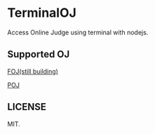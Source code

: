 # TerminalOJ
Access Online Judge using terminal with nodejs.

## Supported OJ
[FOJ(still building)](foj.md)

[POJ](poj.md)

## LICENSE
MIT.